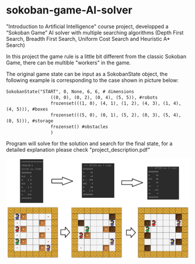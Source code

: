 # sokoban-game-AI-solver
"Introduction to Artificial Intelligence" course project, developped a “Sokoban Game” AI solver with multiple searching algorithms (Depth First Search, Breadth First Search, Uniform Cost Search and Heuristic A* Search)

In this project the game rule is a little bit different from the classic Sokoban Game, there can be multible "workers" in the game.

The original game state can be input as a SokobanState object, the following example is corresponding to the case shown in picture below:

```
SokobanState("START", 0, None, 6, 6, # dimensions
                 ((0, 0), (0, 2), (0, 4), (5, 5)), #robots
                 frozenset(((1, 0), (4, 1), (1, 2), (4, 3), (1, 4), (4, 5))), #boxes
                 frozenset(((5, 0), (0, 1), (5, 2), (0, 3), (5, 4), (0, 5))), #storage
                 frozenset() #obstacles
                 )
```
                 
                 
Program will solve for the solution and search for the final state, for a detailed explanation please check "project_description.pdf"

<img src="img/demo.jpg">

